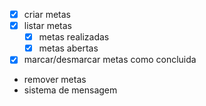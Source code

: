 - [x] criar metas
- [x] listar metas
    - [x] metas realizadas
    - [x] metas abertas
- [x] marcar/desmarcar metas como concluida
- remover metas
- sistema de mensagem